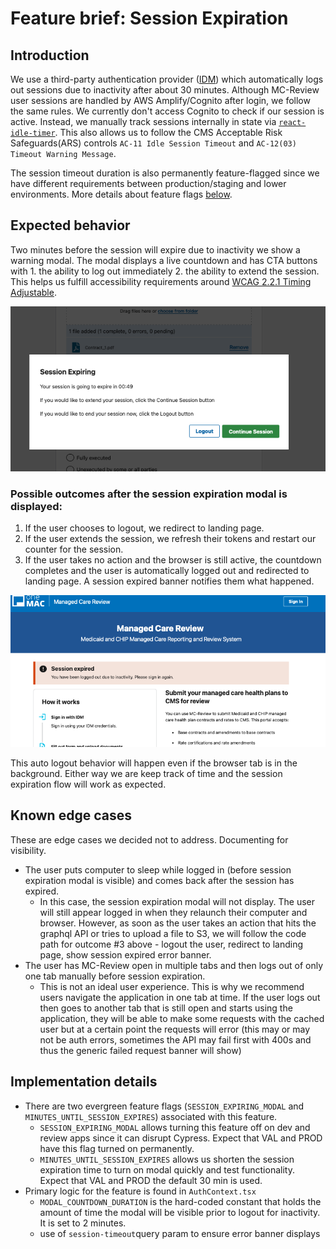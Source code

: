 # Feature brief: Session Expiration

## Introduction

We use a third-party authentication provider ([IDM](https://confluenceent.cms.gov/display/IDM/IDM+Trainings+and+Guides)) which automatically logs out sessions due to inactivity after about 30 minutes. Although MC-Review user sessions are handled by AWS Amplify/Cognito after login, we follow the same rules. We currently don't access Cognito to check if our session is active. Instead, we manually track sessions internally in state via [`react-idle-timer`](https://idletimer.dev/). This also allows us to follow the CMS Acceptable Risk Safeguards(ARS) controls `AC-11 Idle Session Timeout` and `AC-12(03) Timeout Warning Message`.

The session timeout duration is also permanently feature-flagged since we have different requirements between production/staging and lower environments. More details about feature flags [below](#implementation-details).

## Expected behavior
 Two minutes before the session will expire due to inactivity we show a warning modal. The modal displays a live countdown and has CTA buttons with 1. the ability to log out immediately 2. the ability to extend the session. This helps us fulfill accessibility requirements around [WCAG 2.2.1 Timing Adjustable](https://www.w3.org/WAI/WCAG21/Understanding/timing-adjustable.html).

![session expiration modal](../../.images/session-expiring.png)

### Possible outcomes after the session expiration modal is displayed:
1. If the user chooses to logout, we redirect to landing page.
2. If the user extends the session, we refresh their tokens and restart our counter for the session.
3. If the user takes no action and the browser is still active, the countdown completes and the user is automatically logged out and redirected to landing page. A session expired banner notifies them what happened.

![session expired banner - relevant for outcome 3](../../.images/session-expired-banner.png)

This auto logout behavior will happen even if the browser tab is in the background. Either way we are keep track of time and the session expiration flow will work as expected.

## Known edge cases
These are edge cases we decided not to address. Documenting for visibility.

- The user puts computer to sleep while logged in (before session expiration modal is visible) and comes back after the session has expired.
    - In this case, the session expiration modal will not display. The user will still appear logged in when they relaunch their computer and browser. However, as soon as the user takes an action that hits the graphql API or tries to upload a file to S3, we will follow the code path for outcome #3 above - logout the user, redirect to landing page, show session expired error banner.
- The user has MC-Review open in multiple tabs and then logs out of only one tab manually before session expiration.
    - This is not an ideal user experience. This is why we recommend users navigate the application in one tab at time. If the user logs out then goes to another tab that is still open and starts using the application, they will be able to make some requests with the cached user but at a certain point the requests will error (this may or may not be auth errors, sometimes the API may fail first with 400s and thus the generic failed request banner will show)

##  Implementation details
- There are two evergreen feature flags (`SESSION_EXPIRING_MODAL` and `MINUTES_UNTIL_SESSION_EXPIRES`) associated with this feature.
    -  `SESSION_EXPIRING_MODAL` allows turning this feature off on dev and review apps since it can disrupt Cypress.  Expect that VAL and PROD have this flag turned on permanently.
    - `MINUTES_UNTIL_SESSION_EXPIRES` allows us shorten the session expiration time to turn on modal quickly and test functionality. Expect that VAL and PROD the default 30 min is used.
- Primary logic for the feature is found in `AuthContext.tsx`
    - `MODAL_COUNTDOWN_DURATION` is the hard-coded constant that holds the amount of time the modal will be visible prior to logout for inactivity. It is set to 2 minutes.
    - use of `session-timeout`query param to ensure error banner displays

